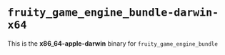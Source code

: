 # `fruity_game_engine_bundle-darwin-x64`

This is the **x86_64-apple-darwin** binary for `fruity_game_engine_bundle`
